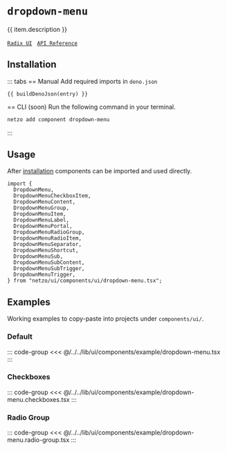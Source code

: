 <script setup>
import SectionDocsCards from '@theme/components/sections/SectionDocsCards.vue'
import en from '~/locales/en.js'
import { ui } from '~/../lib/ui/components/registry.ts'
import { buildDenoJson } from '~/src/utils.ts'
const item = en.components.find(({ uid }) => uid === 'dropdown-menu')
const entry = ui.find(i => item.uid === i.name)
</script>

<div class="mb-5 w-75px h-75px"  :class="item.icon" />

# `dropdown-menu`

{{ item.description }}

[`Radix UI`](https://www.radix-ui.com/primitives/docs/components/dropdown-menu)
&nbsp;
[`API Reference`](https://www.radix-ui.com/primitives/docs/components/dropdown-menu#api-reference)

## Installation

::: tabs
== Manual
Add required imports in `deno.json`
```json-vue
{{ buildDenoJson(entry) }}
```
== CLI (soon)
Run the following command in your terminal.
```sh
netzo add component dropdown-menu
```
:::

## Usage

After [installation](#installation) components can be imported and used directly.

```tsx
import {
  DropdownMenu,
  DropdownMenuCheckboxItem,
  DropdownMenuContent,
  DropdownMenuGroup,
  DropdownMenuItem,
  DropdownMenuLabel,
  DropdownMenuPortal,
  DropdownMenuRadioGroup,
  DropdownMenuRadioItem,
  DropdownMenuSeparator,
  DropdownMenuShortcut,
  DropdownMenuSub,
  DropdownMenuSubContent,
  DropdownMenuSubTrigger,
  DropdownMenuTrigger,
} from "netzo/ui/components/ui/dropdown-menu.tsx";
```

## Examples

Working examples to copy-paste into projects under `components/ui/`.

### Default

::: code-group
<<< @/../../lib/ui/components/example/dropdown-menu.tsx
:::

### Checkboxes

::: code-group
<<< @/../../lib/ui/components/example/dropdown-menu.checkboxes.tsx
:::

### Radio Group

::: code-group
<<< @/../../lib/ui/components/example/dropdown-menu.radio-group.tsx
:::
